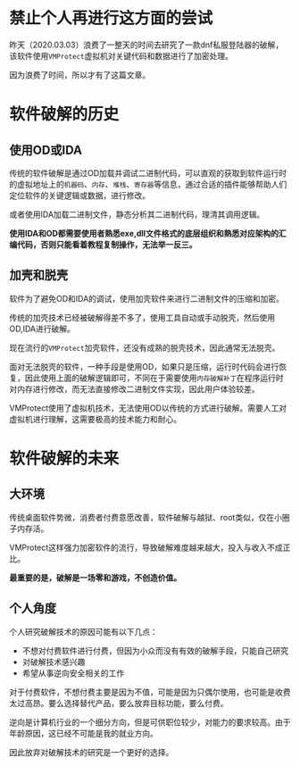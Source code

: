 # 禁止个人再进行这方面的尝试
昨天（2020.03.03）浪费了一整天的时间去研究了一款dnf私服登陆器的破解，该软件使用`VMProtect`虚拟机对关键代码和数据进行了加密处理。

因为浪费了时间，所以才有了这篇文章。

# 软件破解的历史
## 使用OD或IDA
传统的软件破解是通过OD加载并调试二进制代码，可以直观的获取到软件运行时的虚拟地址上的`机器码`、`内存`、`堆栈`、`寄存器`等信息，通过合适的插件能够帮助人们定位软件的关键逻辑或数据，进行修改。

或者使用IDA加载二进制文件，静态分析其二进制代码，理清其调用逻辑。

**使用IDA和OD都需要使用者熟悉exe,dll文件格式的底层组织和熟悉对应架构的汇编代码，否则只能看着教程复制操作，无法举一反三。**

## 加壳和脱壳
软件为了避免OD和IDA的调试，使用加壳软件来进行二进制文件的压缩和加密。

传统的加壳技术已经被破解得差不多了，使用工具自动或手动脱壳，然后使用OD,IDA进行破解。

现在流行的`VMProtect`加壳软件，还没有成熟的脱壳技术，因此通常无法脱壳。

面对无法脱壳的软件，一种手段是使用OD，如果只是压缩，运行时代码会进行恢复，因此使用上面的破解逻辑即可，不同在于需要使用`内存破解补丁`在程序运行时对内存进行修改，而无法直接修改二进制文件实现，因此用户体验较差。

VMProtect使用了虚拟机技术，无法使用OD以传统的方式进行破解。需要人工对虚拟机进行理解，这需要极高的技术能力和耐心。

# 软件破解的未来
## 大环境
传统桌面软件势微，消费者付费意愿改善，软件破解与越狱、root类似，仅在小圈子内存活。

VMProtect这样强力加密软件的流行，导致破解难度越来越大，投入与收入不成正比。

**最重要的是，破解是一场零和游戏，不创造价值。**

## 个人角度
个人研究破解技术的原因可能有以下几点：

- 不想对付费软件进行付费，但因为小众而没有有效的破解手段，只能自己研究
- 对破解技术感兴趣
- 希望从事逆向安全相关的工作

对于付费软件，不想付费主要是因为不值，可能是因为只偶尔使用，也可能是收费太过高昂。要么选择替代产品，要么放弃目标功能，要么付费。

逆向是计算机行业的一个细分方向，但是可供职位较少，对能力的要求较高。由于年龄原因，这已经不可能是我的就业方向。

因此放弃对破解技术的研究是一个更好的选择。